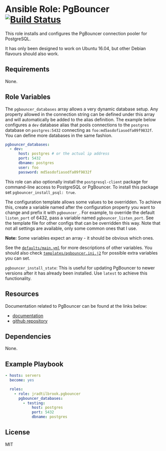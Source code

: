 # Ansible Role: PgBouncer [![Build Status](https://travis-ci.org/jradtilbrook/ansible-role-pgbouncer.svg?branch=master)](https://travis-ci.org/jradtilbrook/ansible-role-pgbouncer)

This role installs and configures the PgBouncer connection pooler for
PostgreSQL.

It has only been designed to work on Ubuntu 16.04, but other Debian flavours
should also work.


## Requirements

None.


## Role Variables

The `pgbouncer_databases` array allows a very dynamic database setup. Any
property allowed in the connection string can be defined under this array and
will automatically be added to the alias definition. The example below
configures a `dev` database alias that pools connections to the `postgres`
database on `postgres:5432` connecting as `foo:md5asdofiasodfa09f9832f`. You can
define more databases in the same fashion.

```yaml
pgbouncer_databases:
  - dev:
      host: postgres # or the actual ip address
      port: 5432
      dbname: postgres
      user: foo
      password: md5asdofiasodfa09f9832f
```

This role can also optionally install the `postgresql-client` package for
command-line access to PostgreSQL or PgBouncer. To install this package set
`pgbouncer_install_psql: true`.

The configuration template allows some values to be overridden. To achieve this,
create a variable named after the configuration property you want to change and
prefix it with `pgbouncer_`. For example, to override the default `listen_port`
of 6432, pass a variable named `pgbouncer_listen_port`.  See the template file
for other configs that can be overridden this way. Note that not all settings
are available, only some common ones that I use.

**Note:** Some variables expect an array - it should be obvious which ones.

See the [`defaults/main.yml`](defaults/main.yml) for more descriptions of other
variables. You should also check
[`templates/pgbouncer.ini.j2`](templates/pgbouncer.ini.j2) for possible extra
variables you can set.

`pgbouncer_install_state`: This is useful for updating PgBouncer to newer
versions after it has already been installed. Use `latest` to achieve this
functionality.


## Resources

Documentation related to PgBouncer can be found at the links below:

- [documentation](https://pgbouncer.github.io/)
- [github repository](https://github.com/pgbouncer/pgbouncer)


## Dependencies

None.


## Example Playbook

```yaml
- hosts: servers
  become: yes

  roles:
    - role: jradtilbrook.pgbouncer
      pgbouncer_databases:
        - testing:
            host: postgres
            port: 5432
            dbname: postgres
```


## License

MIT
